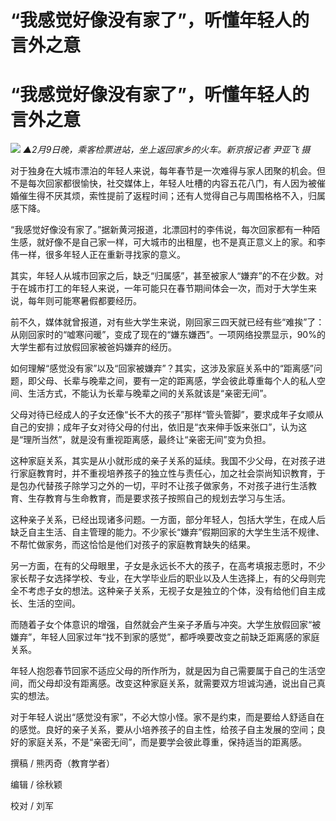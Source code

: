# “我感觉好像没有家了”，听懂年轻人的言外之意

# “我感觉好像没有家了”，听懂年轻人的言外之意

![](https://inews.gtimg.com/om_bt/OQJ8eI1JXVlK3b6ebzOQLERjugfwOvB3hXuFR1x70iDKgAA/1000)
_▲2月9日晚，乘客检票进站，坐上返回家乡的火车。新京报记者 尹亚飞 摄_

对于独身在大城市漂泊的年轻人来说，每年春节是一次难得与家人团聚的机会。但不是每次回家都很愉快，社交媒体上，年轻人吐槽的内容五花八门，有人因为被催婚催生得不厌其烦，索性提前了返程时间；还有人觉得自己与周围格格不入，归属感下降。

“我感觉好像没有家了。”据新黄河报道，北漂回村的李伟说，每次回家都有一种陌生感，就好像不是自己家一样，可大城市的出租屋，也不是真正意义上的家。和李伟一样，很多年轻人正在重新寻找家的意义。

其实，年轻人从城市回家之后，缺乏“归属感”，甚至被家人“嫌弃”的不在少数。对于在城市打工的年轻人来说，一年可能只在春节期间体会一次，而对于大学生来说，每年则可能寒暑假都要经历。

前不久，媒体就曾报道，对有些大学生来说，刚回家三四天就已经有些“难挨”了：从刚回家时的“嘘寒问暖”，变成了现在的“嫌东嫌西”。一项网络投票显示，90%的大学生都有过放假回家被爸妈嫌弃的经历。

如何理解“感觉没有家”以及“回家被嫌弃”？其实，这涉及家庭关系中的“距离感”问题，即父母、长辈与晚辈之间，要有一定的距离感，学会彼此尊重每个人的私人空间、生活方式，不能认为长辈与晚辈之间的关系就该是“亲密无间”。

父母对待已经成人的子女还像“长不大的孩子”那样“管头管脚”，要求成年子女顺从自己的安排；成年子女对待父母的付出，依旧是“衣来伸手饭来张口”，认为这是“理所当然”，就是没有重视距离感，最终让“亲密无间”变为负担。

这种家庭关系，其实是从小就形成的亲子关系的延续。我国不少父母，在对孩子进行家庭教育时，并不重视培养孩子的独立性与责任心，加之社会崇尚知识教育，于是包办代替孩子除学习之外的一切，平时不让孩子做家务，不对孩子进行生活教育、生存教育与生命教育，而是要求孩子按照自己的规划去学习与生活。

这种亲子关系，已经出现诸多问题。一方面，部分年轻人，包括大学生，在成人后缺乏自主生活、自主管理的能力。不少家长“嫌弃”假期回家的大学生生活不规律、不帮忙做家务，而这恰恰是他们对孩子的家庭教育缺失的结果。

另一方面，在有的父母眼里，子女是永远长不大的孩子，在高考填报志愿时，不少家长帮子女选择学校、专业，在大学毕业后的职业以及人生选择上，有的父母则完全不考虑子女的想法。这种亲子关系，无视子女是独立的个体，没有给他们自主成长、生活的空间。

而随着子女个体意识的增强，自然就会产生亲子矛盾与冲突。大学生放假回家“被嫌弃”，年轻人回家过年“找不到家的感觉”，都呼唤要改变之前缺乏距离感的家庭关系。

年轻人抱怨春节回家不适应父母的所作所为，就是因为自己需要属于自己的生活空间，而父母却没有距离感。改变这种家庭关系，就需要双方坦诚沟通，说出自己真实的想法。

对于年轻人说出“感觉没有家”，不必大惊小怪。家不是约束，而是要给人舒适自在的感觉。良好的亲子关系，要从小培养孩子的自主性，给孩子自主发展的空间；良好的家庭关系，不是“亲密无间”，而是要学会彼此尊重，保持适当的距离感。

撰稿 / 熊丙奇（教育学者）

编辑 / 徐秋颖

校对 / 刘军

